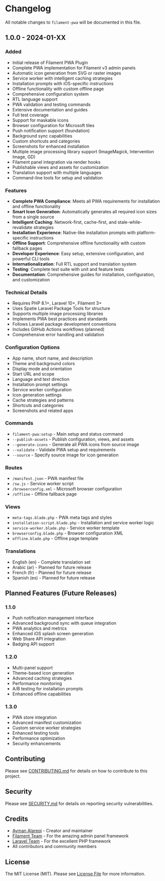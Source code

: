 # Changelog

All notable changes to `filament-pwa` will be documented in this file.

## 1.0.0 - 2024-01-XX

### Added
- Initial release of Filament PWA Plugin
- Complete PWA implementation for Filament v3 admin panels
- Automatic icon generation from SVG or raster images
- Service worker with intelligent caching strategies
- Installation prompts with iOS-specific instructions
- Offline functionality with custom offline page
- Comprehensive configuration system
- RTL language support
- PWA validation and testing commands
- Extensive documentation and guides
- Full test coverage
- Support for maskable icons
- Browser configuration for Microsoft tiles
- Push notification support (foundation)
- Background sync capabilities
- Custom shortcuts and categories
- Screenshots for enhanced installation
- Multiple image processing library support (ImageMagick, Intervention Image, GD)
- Filament panel integration via render hooks
- Publishable views and assets for customization
- Translation support with multiple languages
- Command-line tools for setup and validation

### Features
- **Complete PWA Compliance**: Meets all PWA requirements for installation and offline functionality
- **Smart Icon Generation**: Automatically generates all required icon sizes from a single source
- **Intelligent Caching**: Network-first, cache-first, and stale-while-revalidate strategies
- **Installation Experience**: Native-like installation prompts with platform-specific instructions
- **Offline Support**: Comprehensive offline functionality with custom fallback pages
- **Developer Experience**: Easy setup, extensive configuration, and powerful CLI tools
- **Internationalization**: Full RTL support and translation system
- **Testing**: Complete test suite with unit and feature tests
- **Documentation**: Comprehensive guides for installation, configuration, and customization

### Technical Details
- Requires PHP 8.1+, Laravel 10+, Filament 3+
- Uses Spatie Laravel Package Tools for structure
- Supports multiple image processing libraries
- Implements PWA best practices and standards
- Follows Laravel package development conventions
- Includes GitHub Actions workflows (planned)
- Comprehensive error handling and validation

### Configuration Options
- App name, short name, and description
- Theme and background colors
- Display mode and orientation
- Start URL and scope
- Language and text direction
- Installation prompt settings
- Service worker configuration
- Icon generation settings
- Cache strategies and patterns
- Shortcuts and categories
- Screenshots and related apps

### Commands
- `filament-pwa:setup` - Main setup and status command
- `--publish-assets` - Publish configuration, views, and assets
- `--generate-icons` - Generate all PWA icons from source image
- `--validate` - Validate PWA setup and requirements
- `--source` - Specify source image for icon generation

### Routes
- `/manifest.json` - PWA manifest file
- `/sw.js` - Service worker script
- `/browserconfig.xml` - Microsoft browser configuration
- `/offline` - Offline fallback page

### Views
- `meta-tags.blade.php` - PWA meta tags and styles
- `installation-script.blade.php` - Installation and service worker logic
- `service-worker.blade.php` - Service worker template
- `browserconfig.blade.php` - Browser configuration XML
- `offline.blade.php` - Offline page template

### Translations
- English (en) - Complete translation set
- Arabic (ar) - Planned for future release
- French (fr) - Planned for future release
- Spanish (es) - Planned for future release

## Planned Features (Future Releases)

### 1.1.0
- Push notification management interface
- Advanced background sync with queue integration
- PWA analytics and metrics
- Enhanced iOS splash screen generation
- Web Share API integration
- Badging API support

### 1.2.0
- Multi-panel support
- Theme-based icon generation
- Advanced caching strategies
- Performance monitoring
- A/B testing for installation prompts
- Enhanced offline capabilities

### 1.3.0
- PWA store integration
- Advanced manifest customization
- Custom service worker strategies
- Enhanced testing tools
- Performance optimization
- Security enhancements

## Contributing

Please see [CONTRIBUTING.md](CONTRIBUTING.md) for details on how to contribute to this project.

## Security

Please see [SECURITY.md](SECURITY.md) for details on reporting security vulnerabilities.

## Credits

- [Ayman Alareqi](https://github.com/aymanalareqi) - Creator and maintainer
- [Filament Team](https://filamentphp.com) - For the amazing admin panel framework
- [Laravel Team](https://laravel.com) - For the excellent PHP framework
- All contributors and community members

## License

The MIT License (MIT). Please see [License File](LICENSE.md) for more information.
